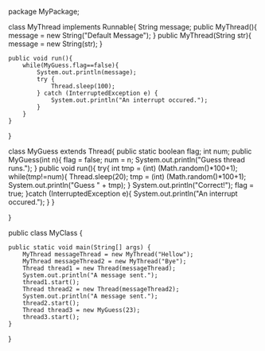 package MyPackage;

class MyThread implements Runnable{
    String message;
    public MyThread(){
        message = new String("Default Message");
    }
    public MyThread(String str){
        message = new String(str);
    }
    
    public void run(){
        while(MyGuess.flag==false){
            System.out.println(message);
            try {
                Thread.sleep(100);
            } catch (InterruptedException e) {
                System.out.println("An interrupt occured.");
            }
        }
    }
}

class MyGuess extends Thread{
    public static boolean flag;
    int num;
    public MyGuess(int n){
        flag = false;
        num = n;
        System.out.println("Guess thread runs.");
    }
    public void run(){
        try{
            int tmp = (int) (Math.random()*100+1);
            while(tmp!=num){
                Thread.sleep(20);
                tmp = (int) (Math.random()*100+1);
                System.out.println("Guess " + tmp);
            }
            System.out.println("Correct!");
            flag = true;
        }catch (InterruptedException e){
            System.out.println("An interrupt occured.");
        }
    }
    
}

public class MyClass {

    public static void main(String[] args) {
        MyThread messageThread = new MyThread("Hellow");
        MyThread messageThread2 = new MyThread("Bye");
        Thread thread1 = new Thread(messageThread);
        System.out.println("A message sent.");
        thread1.start();
        Thread thread2 = new Thread(messageThread2);
        System.out.println("A message sent.");
        thread2.start();
        Thread thread3 = new MyGuess(23);
        thread3.start();
    }

}
